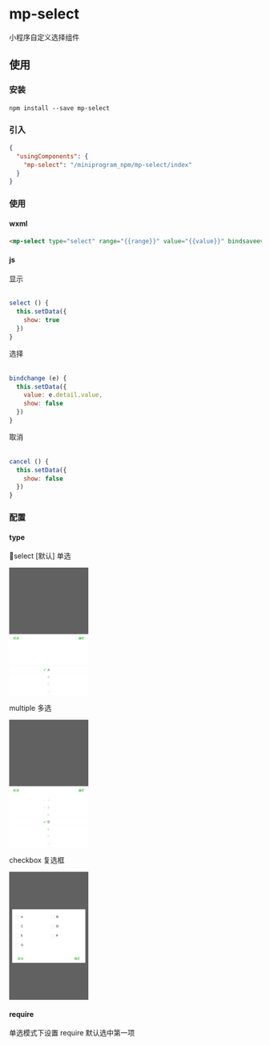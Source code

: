 # mp-select

小程序自定义选择组件

## 使用

### 安装

```
npm install --save mp-select
```

### 引入

```json
{
  "usingComponents": {
    "mp-select": "/miniprogram_npm/mp-select/index"
  }
}
```

### 使用

#### wxml

```html
<mp-select type="select" range="{{range}}" value="{{value}}" bindsaveevent="bindchange" bindcancelevent="cancel" wx:if="{{show}}" ></mp-select>

```

#### js

显示

```javascript

select () {
  this.setData({
    show: true
  })
}

```

选择

```javascript

bindchange (e) {
  this.setData({
    value: e.detail.value,
    show: false
  })
}

```

取消

```javascript

cancel () {
  this.setData({
    show: false
  })
}

```

### 配置

#### type

select [默认] 单选

 <img src="./doc/select.png" width = "158" height = "255" alt="图片名称" align=center />

 multiple 多选

 <img src="./doc/multiple.png" width = "158" height = "255" alt="图片名称" align=center />

  checkbox 复选框

 <img src="./doc/checkbox.png" width = "158" height = "255" alt="图片名称" align=center />

#### require

单选模式下设置 require 默认选中第一项